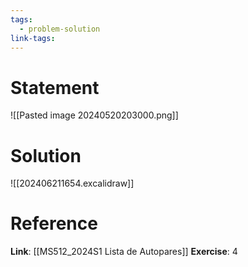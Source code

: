 ```yaml
---
tags:
  - problem-solution
link-tags:
---
```

# Statement 
![[Pasted image 20240520203000.png]]

# Solution
![[202406211654.excalidraw]]

# Reference
**Link**: [[MS512_2024S1 Lista de Autopares]]
**Exercise**: 4